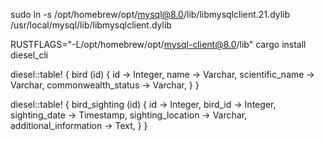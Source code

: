 sudo ln -s /opt/homebrew/opt/mysql@8.0/lib/libmysqlclient.21.dylib /usr/local/mysql/lib/libmysqlclient.dylib

RUSTFLAGS="-L/opt/homebrew/opt/mysql-client@8.0/lib" cargo install diesel_cli

diesel::table! {
bird (id) {
id -> Integer,
name -> Varchar,
scientific_name -> Varchar,
commonwealth_status -> Varchar,
}
}

diesel::table! {
bird_sighting (id) {
id -> Integer,
bird_id -> Integer,
sighting_date -> Timestamp,
sighting_location -> Varchar,
additional_information -> Text,
}
}
